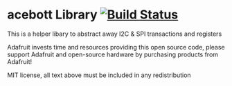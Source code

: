 # acebott Library [![Build Status](none)](none)


This is a helper libary to abstract away I2C & SPI transactions and registers 

Adafruit invests time and resources providing this open source code, please support Adafruit and open-source hardware by purchasing products from Adafruit!

MIT license, all text above must be included in any redistribution
